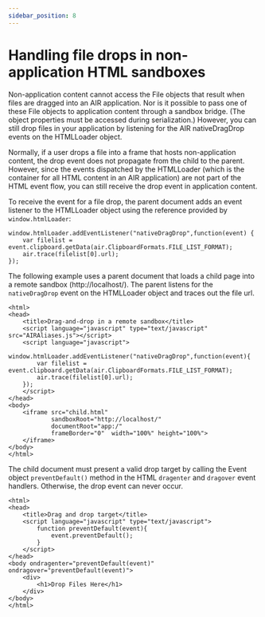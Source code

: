 ```yaml
---
sidebar_position: 8
---
```


# Handling file drops in non-application HTML sandboxes

Non-application content cannot access the File objects that result when files
are dragged into an AIR application. Nor is it possible to pass one of these
File objects to application content through a sandbox bridge. (The object
properties must be accessed during serialization.) However, you can still drop
files in your application by listening for the AIR nativeDragDrop events on the
HTMLLoader object.

Normally, if a user drops a file into a frame that hosts non-application
content, the drop event does not propagate from the child to the parent.
However, since the events dispatched by the HTMLLoader (which is the container
for all HTML content in an AIR application) are not part of the HTML event flow,
you can still receive the drop event in application content.

To receive the event for a file drop, the parent document adds an event listener
to the HTMLLoader object using the reference provided by `window.htmlLoader`:

    window.htmlLoader.addEventListener("nativeDragDrop",function(event) {
    	var filelist = event.clipboard.getData(air.ClipboardFormats.FILE_LIST_FORMAT);
    	air.trace(filelist[0].url);
    });

The following example uses a parent document that loads a child page into a
remote sandbox (http://localhost/). The parent listens for the `nativeDragDrop`
event on the HTMLLoader object and traces out the file url.

    <html>
    <head>
    	<title>Drag-and-drop in a remote sandbox</title>
    	<script language="javascript" type="text/javascript" src="AIRAliases.js"></script>
    	<script language="javascript">
    	window.htmlLoader.addEventListener("nativeDragDrop",function(event){
    		var filelist = event.clipboard.getData(air.ClipboardFormats.FILE_LIST_FORMAT);
    		air.trace(filelist[0].url);
    	});
    	</script>
    </head>
    <body>
    	<iframe src="child.html"
    			sandboxRoot="http://localhost/"
    			documentRoot="app:/"
    			frameBorder="0"  width="100%" height="100%">
    	</iframe>
    </body>
    </html>

The child document must present a valid drop target by calling the Event object
`preventDefault()` method in the HTML `dragenter` and `dragover` event handlers.
Otherwise, the drop event can never occur.

    <html>
    <head>
    	<title>Drag and drop target</title>
    	<script language="javascript" type="text/javascript">
    		function preventDefault(event){
    			event.preventDefault();
    		}
    	</script>
    </head>
    <body ondragenter="preventDefault(event)" ondragover="preventDefault(event)">
    	<div>
    		<h1>Drop Files Here</h1>
    	</div>
    </body>
    </html>
